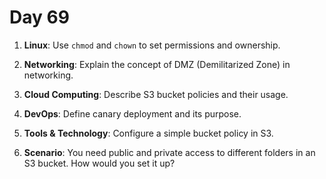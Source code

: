 # Day 69

1. **Linux**: Use `chmod` and `chown` to set permissions and ownership.

2. **Networking**: Explain the concept of DMZ (Demilitarized Zone) in networking.

3. **Cloud Computing**: Describe S3 bucket policies and their usage.

4. **DevOps**: Define canary deployment and its purpose.

5. **Tools & Technology**: Configure a simple bucket policy in S3.

6. **Scenario**: You need public and private access to different folders in an S3 bucket. How would you set it up?

